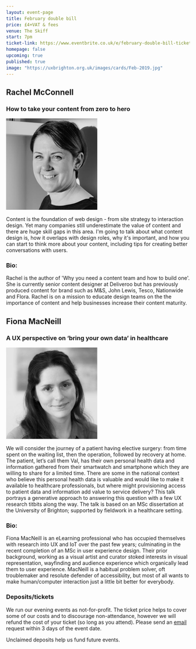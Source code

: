 ```yaml
---
layout: event-page	
title: February double bill
price: £4+VAT & fees
venue: The Skiff
start: 7pm
ticket-link: https://www.eventbrite.co.uk/e/february-double-bill-tickets-53051728147#tickets
homepage: false
upcoming: true
published: true
image: "https://uxbrighton.org.uk/images/cards/Feb-2019.jpg"
---
```




<h2 class="talk__speaker">Rachel McConnell</h2>
<h3 class="talk__title regular fs-h2">How to take your content from zero to hero</h3>
<div class="text-center"><img src="/2018/images/photos/feb-1.jpg" alt="" style="" class="talk__thumb circle right-over-m center-under-m" width="250"></div>
<p>Content is the foundation of web design - from site strategy to interaction design.  Yet many companies still underestimate the value of content and there are huge skill gaps in this area. I'm going to talk about what content design is, how it overlaps with design roles, why it's important, and how you can start to think more about your content, including tips for creating better conversations with users.</p>

### Bio:
Rachel is the author of 'Why you need a content team and how to build one'.  She is currently senior content designer at Deliveroo but has previously produced content for brand such as M&S, John Lewis, Tesco, Nationwide and Flora.  Rachel is on a mission to educate design teams on the the importance of content and help businesses increase their content maturity.




<h2 class="talk__speaker">Fiona MacNeill</h2>
<h3 class="talk__title regular fs-h2">A UX perspective on ‘bring your own data’ in healthcare</h3>
<div class="text-center"><img src="/2018/images/photos/feb-2.jpg" alt="" style="" class="talk__thumb circle right-over-m center-under-m" width="250"></div>
 
<p>We will consider the journey of a patient having elective surgery: from time spent on the waiting list, then the operation, followed by recovery at home. The patient, let’s call them Val, has their own personal health data and information gathered from their smartwatch and smartphone which they are willing to share for a limited time. There are some in the national context who believe this personal health data is valuable and would like to make it available to healthcare professionals, but where might provisioning access to patient data and information add value to service delivery? This talk portrays a generative approach to answering this question with a few UX research titbits along the way. The talk is based on an MSc dissertation at the University of Brighton; supported by fieldwork in a healthcare setting.</p>

### Bio:
Fiona MacNeill is an eLearning professional who has occupied themselves with research into UX and IoT over the past few years; culminating in the recent completion of an MSc in user experience design. Their prior background, working as a visual artist and curator stoked interests in visual representation, wayfinding and audience experience which organically lead them to user experience. MacNeill is a habitual problem solver, oft troublemaker and resolute defender of accessibility, but most of all wants to make human/computer interaction just a little bit better for everybody.

### Deposits/tickets

We run our evening events as not-for-profit. The ticket price helps to cover some of our costs and to discourage non-attendance, however we will refund the cost of your ticket (so long as you attend). Please send an [email](mailto:emmeline@uxbrighton.org.uk) request within 3 days of the event date.

Unclaimed deposits help us fund future events.

